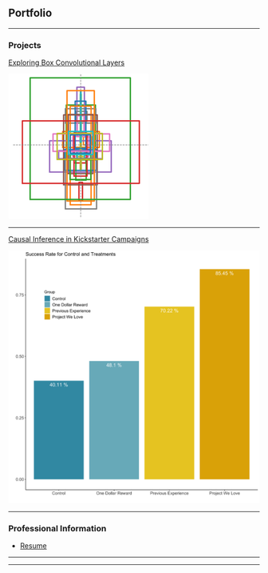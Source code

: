 ## Portfolio

---

### Projects

[Exploring Box Convolutional Layers](https://github.com/dkang9503/cs231n_project_box_convolution/blob/master/Final_Report.pdf)

<img src="images/box_conv_converged.png?raw=true"/>

---
[Causal Inference in Kickstarter Campaigns](https://github.com/HarryEm/MSE327Project/blob/master/Final_Report.pdf)

<img src="images/TreatmentControlBars.png?raw=true"/>

---

### Professional Information

- [Resume](/pdf/Resume_Fall19.pdf)

---




---
